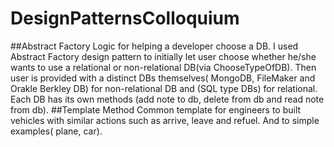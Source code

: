 # DesignPatternsColloquium
##Abstract Factory
Logic for helping a developer choose a DB. I used Abstract Factory design pattern to initially let user choose whether he/she wants to use a relational or non-relational DB(via ChooseTypeOfDB). Then user is provided with a distinct DBs themselves( MongoDB, FileMaker and Orakle Berkley DB) for non-relational DB and (SQL type DBs) for relational. Each DB has its own methods (add note to db, delete from db and read note from db).
##Template Method
Common template for engineers to built vehicles with similar actions such as arrive, leave and refuel. And to simple examples( plane, car).
